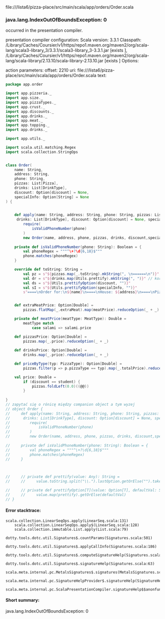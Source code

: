 file://<WORKSPACE>/lista6/pizza-place/src/main/scala/app/orders/Order.scala
### java.lang.IndexOutOfBoundsException: 0

occurred in the presentation compiler.

presentation compiler configuration:
Scala version: 3.3.1
Classpath:
<HOME>/Library/Caches/Coursier/v1/https/repo1.maven.org/maven2/org/scala-lang/scala3-library_3/3.3.1/scala3-library_3-3.3.1.jar [exists ], <HOME>/Library/Caches/Coursier/v1/https/repo1.maven.org/maven2/org/scala-lang/scala-library/2.13.10/scala-library-2.13.10.jar [exists ]
Options:



action parameters:
offset: 2210
uri: file://<WORKSPACE>/lista6/pizza-place/src/main/scala/app/orders/Order.scala
text:
```scala
package app.order

import app.pizzeria._
import app.size._
import app.pizzaTypes._
import app.crust._
import app.discounts._
import app.drinks._
import app.meat._
import app.topping._
import app.drinks._

import app.utils._

import scala.util.matching.Regex
import scala.collection.StringOps


class Order(
    name: String,
    address: String,
    phone: String,
    pizzas: List[Pizza],
    drinks: List[DrinkType],
    discount: Option[discount] = None,
    specialInfo: Option[String] = None
) {

    
    def apply(name: String, address: String, phone: String, pizzas: List[Pizza],
     drinks: List[DrinkType], discount: Option[discount] = None, specialInfo: Option[String] = None): Order = 
        require(
            isValidPhoneNumber(phone)
        )
        new Order(name, address, phone, pizzas, drinks, discount,specialInfo)
    
    private def isValidPhoneNumber(phone: String): Boolean = {
        val phoneRegex = """^\+?\d{6,18}$"""
        phone.matches(phoneRegex)
    }

    override def toString: String = 
        val pz = s"${pizzas.map(_.toString).mkString(", \n======\n")}"
        val dr = s"${drinks.map(Utils.prettify).mkString(", ")}" // korzystamy z funkcji z Utils dla kadego elementu, na koniec przerabiamy kolekcję na String, korzystając z mkString
        val ds = s"${Utils.prettifyOption(discount, "")}"
        val sI = s"${Utils.prettifyOption(specialInfo, "")}"
        s"====\nOrder for:\n${name}\n====\nHouse: ${address}\n====\nPizzas: \n${pz}\n====\nDrinks: ${dr}\n====\nDiscount: ${ds}\n====\nSpecial Info: ${sI}"


    def extraMeatPrice: Option[Double] =
        pizzas.flatMap(_.extraMeat).map(meatPrice).reduceOption(_ + _)

    private def meatPrice(meatType: MeatType): Double =
        meatType match
            case salami => salami.price

    def pizzasPrice: Option[Double] =
        pizzas.map(_.price).reduceOption(_ + _)
    
    def drinksPrice: Option[Double] = 
        drinks.map(_.price).reduceOption(_ + _)

    def priceByType(typ: PizzaType): Option[Double] =
        pizzas.filter(p => p.pizzaType == typ).map(_.totalPrice).reduceOption(_ + _)

    val price: Double = 
        if (discount == student) {
            pizzas.foldLeft(0.0)((@@))
        }
    
}
// zapytać się o rónicę między companion object a tym wyzej
// object Order {
//     def apply(name: String, address: String, phone: String, pizzas: List[Pizza],
//      drinks: List[DrinkType], discount: Option[discount] = None, specialInfo: Option[String] = None): Order = 
//         require(
//             isValidPhoneNumber(phone)
//         )
//         new Order(name, address, phone, pizzas, drinks, discount,specialInfo)
    
//     private def isValidPhoneNumber(phone: String): Boolean = {
//         val phoneRegex = """^\+?\d{6,18}$"""
//         phone.matches(phoneRegex)
//     }

    

//     // private def prettify(value: Any): String =
//     //     value.toString.split("\\.").lastOption.getOrElse("").takeWhile(_ != '$')

//     // private def prettifyOption[T](value: Option[T], defaultVal: String) =
//     //     value.map(prettify).getOrElse(defaultVal)
// }
```



#### Error stacktrace:

```
scala.collection.LinearSeqOps.apply(LinearSeq.scala:131)
	scala.collection.LinearSeqOps.apply$(LinearSeq.scala:128)
	scala.collection.immutable.List.apply(List.scala:79)
	dotty.tools.dotc.util.Signatures$.countParams(Signatures.scala:501)
	dotty.tools.dotc.util.Signatures$.applyCallInfo(Signatures.scala:186)
	dotty.tools.dotc.util.Signatures$.computeSignatureHelp(Signatures.scala:94)
	dotty.tools.dotc.util.Signatures$.signatureHelp(Signatures.scala:63)
	scala.meta.internal.pc.MetalsSignatures$.signatures(MetalsSignatures.scala:17)
	scala.meta.internal.pc.SignatureHelpProvider$.signatureHelp(SignatureHelpProvider.scala:51)
	scala.meta.internal.pc.ScalaPresentationCompiler.signatureHelp$$anonfun$1(ScalaPresentationCompiler.scala:398)
```
#### Short summary: 

java.lang.IndexOutOfBoundsException: 0